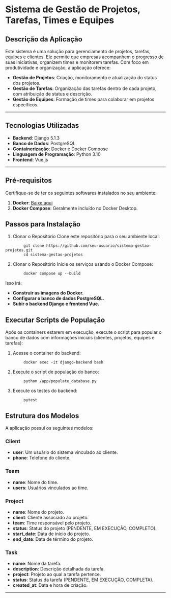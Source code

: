 # Sistema de Gestão de Projetos, Tarefas, Times e Equipes

## **Descrição da Aplicação**

Este sistema é uma solução para gerenciamento de projetos, tarefas, equipes e clientes. Ele permite que empresas acompanhem o progresso de suas iniciativas, organizem times e monitorem tarefas. Com foco em produtividade e organização, a aplicação oferece:

- **Gestão de Projetos**: Criação, monitoramento e atualização do status dos projetos.
- **Gestão de Tarefas**: Organização das tarefas dentro de cada projeto, com atribuição de status e descrição.
- **Gestão de Equipes**: Formação de times para colaborar em projetos específicos.

---

## **Tecnologias Utilizadas**

- **Backend**: Django 5.1.3
- **Banco de Dados**: PostgreSQL
- **Containerização**: Docker e Docker Compose
- **Linguagem de Programação**: Python 3.10
- **Frontend**: Vue.js

---

## **Pré-requisitos**

Certifique-se de ter os seguintes softwares instalados no seu ambiente:

1. **Docker**: [Baixe aqui](https://docs.docker.com/get-docker/)
2. **Docker Compose**: Geralmente incluído no Docker Desktop.


## **Passos para Instalação**

1. Clonar o Repositório
Clone este repositório para o seu ambiente local:
```
        git clone https://github.com/seu-usuario/sistema-gestao-projetos.git
        cd sistema-gestao-projetos
```

2. Clonar o Repositório
Inicie os serviços usando o Docker Compose:
```
        docker compose up --build
```
Isso irá:

- **Construir as imagens do Docker.**
- **Configurar o banco de dados PostgreSQL.**
- **Subir o backend Django e frontend Vue.**

## **Executar Scripts de População** ##
Após os containers estarem em execução, execute o script para popular o banco de dados com informações iniciais (clientes, projetos, equipes e tarefas):
1. Acesse o container do backend:
```
        docker exec -it django-backend bash
```

2. Execute o script de população do banco:
```
        python /app/populate_database.py
```

3. Execute os testes do backend:
```
        pytest
```

## **Estrutura dos Modelos**

A aplicação possui os seguintes modelos:

### **Client**
- **user**: Um usuário do sistema vinculado ao cliente.
- **phone**: Telefone do cliente.

### **Team**
- **name**: Nome do time.
- **users**: Usuários vinculados ao time.

### **Project**
- **name**: Nome do projeto.
- **client**: Cliente associado ao projeto.
- **team**: Time responsável pelo projeto.
- **status**: Status do projeto (PENDENTE, EM EXECUÇÃO, COMPLETO).
- **start_date**: Data de início do projeto.
- **end_date**: Data de término do projeto.

### **Task**
- **name**: Nome da tarefa.
- **description**: Descrição detalhada da tarefa.
- **project**: Projeto ao qual a tarefa pertence.
- **status**: Status da tarefa (PENDENTE, EM EXECUÇÃO, COMPLETA).
- **created_at**: Data e hora de criação.

---

